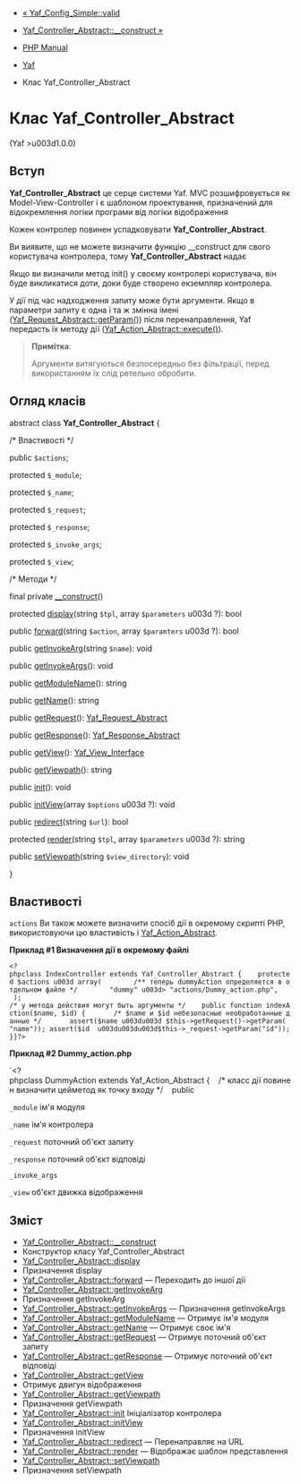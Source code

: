 - [« Yaf_Config_Simple::valid](yaf-config-simple.valid.md)
- [Yaf_Controller_Abstract::\_\_construct
»](yaf-controller-abstract.construct.md)

- [PHP Manual](index.md)
- [Yaf](book.yaf.md)
- Клас Yaf_Controller_Abstract

# Клас Yaf_Controller_Abstract

(Yaf \>u003d1.0.0)

## Вступ

**Yaf_Controller_Abstract** це серце системи Yaf. MVC розшифровується
як Model-View-Controller і є шаблоном проектування,
призначений для відокремлення логіки програми від логіки відображення

Кожен контролер повинен успадковувати
**Yaf_Controller_Abstract**.

Ви виявите, що не можете визначити функцію \_\_construct для свого
користувача контролера, тому **Yaf_Controller_Abstract**
надає

Якщо ви визначили метод init() у своєму контролері користувача, він
буде викликатися доти, доки буде створено екземпляр контролера.

У дії під час надходження запиту може бути аргументи. Якщо в
параметри запиту є одна і та ж змінна імені
([Yaf_Request_Abstract::getParam()](yaf-request-abstract.getparam.md))
після перенаправлення, Yaf передасть їх методу дії
([Yaf_Action_Abstract::execute()](yaf-action-abstract.execute.md)).

> **Примітка**:
>
> Аргументи витягуються безпосередньо без фільтрації, перед використанням їх
> слід ретельно обробити.

## Огляд класів

abstract class **Yaf_Controller_Abstract** {

/\* Властивості \*/

public `$actions`;

protected `$_module`;

protected `$_name`;

protected `$_request`;

protected `$_response`;

protected `$_invoke_args`;

protected `$_view`;

/\* Методи \*/

final private [\_\_construct](yaf-controller-abstract.construct.md)()

protected [display](yaf-controller-abstract.display.md)(string `$tpl`,
array `$parameters` u003d ?): bool

public [forward](yaf-controller-abstract.forward.md)(string `$action`,
array `$paramters` u003d ?): bool

public [getInvokeArg](yaf-controller-abstract.getinvokearg.md)(string
`$name`): void

public [getInvokeArgs](yaf-controller-abstract.getinvokeargs.md)():
void

public [getModuleName](yaf-controller-abstract.getmodulename.md)():
string

public [getName](yaf-controller-abstract.getname.md)(): string

public [getRequest](yaf-controller-abstract.getrequest.md)():
[Yaf_Request_Abstract](class.yaf-request-abstract.md)

public [getResponse](yaf-controller-abstract.getresponse.md)():
[Yaf_Response_Abstract](class.yaf-response-abstract.md)

public [getView](yaf-controller-abstract.getview.md)():
[Yaf_View_Interface](class.yaf-view-interface.md)

public [getViewpath](yaf-controller-abstract.getviewpath.md)(): string

public [init](yaf-controller-abstract.init.md)(): void

public [initView](yaf-controller-abstract.initview.md)(array
`$options` u003d ?): void

public [redirect](yaf-controller-abstract.redirect.md)(string `$url`):
bool

protected [render](yaf-controller-abstract.render.md)(string `$tpl`,
array `$parameters` u003d ?): string

public [setViewpath](yaf-controller-abstract.setviewpath.md)(string
`$view_directory`): void

}

## Властивості

`actions`
Ви також можете визначити спосіб дії в окремому скрипті PHP,
використовуючи цю властивість і
[Yaf_Action_Abstract](class.yaf-action-abstract.md).

**Приклад #1 Визначення дії в окремому файлі**

` <?phpclass IndexController extends Yaf_Controller_Abstract {    protected $actions u003d array(        /** теперь dummyAction определяется в отдельном файле */        "dummy" u003d> "actions/Dummy_action.php",    ); /* у метода действия могут быть аргументы */    public function indexAction($name, $id) {       /* $name и $id небезопасные необработанные данные */       assert($name u003du003d $this->getRequest()->getParam( "name")); assert($id  u003du003du003d$this->_request->getParam("id")); }}?> `

**Приклад #2 Dummy_action.php**

`<?phpclass DummyAction extends Yaf_Action_Abstract {    /* класс дії повинен визначити цейметод як точку входу */    public       

`_module`
ім'я модуля

`_name`
ім'я контролера

`_request`
поточний об'єкт запиту

`_response`
поточний об'єкт відповіді

`_invoke_args`

`_view`
об'єкт движка відображення

## Зміст

- [Yaf_Controller_Abstract::\_\_construct](yaf-controller-abstract.construct.md)
- Конструктор класу Yaf_Controller_Abstract
- [Yaf_Controller_Abstract::display](yaf-controller-abstract.display.md)
- Призначення display
- [Yaf_Controller_Abstract::forward](yaf-controller-abstract.forward.md)
— Переходить до іншої дії
- [Yaf_Controller_Abstract::getInvokeArg](yaf-controller-abstract.getinvokearg.md)
- Призначення getInvokeArg
- [Yaf_Controller_Abstract::getInvokeArgs](yaf-controller-abstract.getinvokeargs.md)
— Призначення getInvokeArgs
- [Yaf_Controller_Abstract::getModuleName](yaf-controller-abstract.getmodulename.md)
— Отримує ім'я модуля
- [Yaf_Controller_Abstract::getName](yaf-controller-abstract.getname.md)
— Отримує своє ім'я
- [Yaf_Controller_Abstract::getRequest](yaf-controller-abstract.getrequest.md)
— Отримує поточний об'єкт запиту
- [Yaf_Controller_Abstract::getResponse](yaf-controller-abstract.getresponse.md)
— Отримує поточний об'єкт відповіді
- [Yaf_Controller_Abstract::getView](yaf-controller-abstract.getview.md)
- Отримує двигун відображення
- [Yaf_Controller_Abstract::getViewpath](yaf-controller-abstract.getviewpath.md)
- Призначення getViewpath
- [Yaf_Controller_Abstract::init](yaf-controller-abstract.init.md)
Ініціалізатор контролера
- [Yaf_Controller_Abstract::initView](yaf-controller-abstract.initview.md)
- Призначення initView
- [Yaf_Controller_Abstract::redirect](yaf-controller-abstract.redirect.md)
— Перенаправляє на URL
- [Yaf_Controller_Abstract::render](yaf-controller-abstract.render.md)
— Відображає шаблон представлення
- [Yaf_Controller_Abstract::setViewpath](yaf-controller-abstract.setviewpath.md)
- Призначення setViewpath
